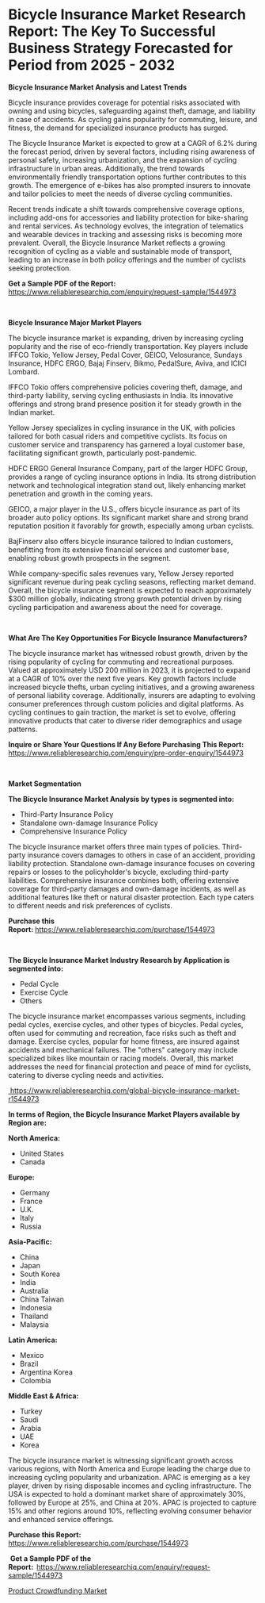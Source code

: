 <p><h1>Bicycle Insurance Market Research Report: The Key To Successful Business Strategy Forecasted for Period from 2025 - 2032</h1></p><p><strong>Bicycle Insurance Market Analysis and Latest Trends</strong></p>
<p><p>Bicycle insurance provides coverage for potential risks associated with owning and using bicycles, safeguarding against theft, damage, and liability in case of accidents. As cycling gains popularity for commuting, leisure, and fitness, the demand for specialized insurance products has surged.</p><p>The Bicycle Insurance Market is expected to grow at a CAGR of 6.2% during the forecast period, driven by several factors, including rising awareness of personal safety, increasing urbanization, and the expansion of cycling infrastructure in urban areas. Additionally, the trend towards environmentally friendly transportation options further contributes to this growth. The emergence of e-bikes has also prompted insurers to innovate and tailor policies to meet the needs of diverse cycling communities.</p><p>Recent trends indicate a shift towards comprehensive coverage options, including add-ons for accessories and liability protection for bike-sharing and rental services. As technology evolves, the integration of telematics and wearable devices in tracking and assessing risks is becoming more prevalent. Overall, the Bicycle Insurance Market reflects a growing recognition of cycling as a viable and sustainable mode of transport, leading to an increase in both policy offerings and the number of cyclists seeking protection.</p></p>
<p><strong>Get a Sample PDF of the Report:&nbsp;</strong> <a href="https://www.reliableresearchiq.com/enquiry/request-sample/1544973?utm_campaign=3353&utm_medium=2&utm_source=Github&utm_content=ia&utm_term=09032025&utm_id=bicycle-insurance">https://www.reliableresearchiq.com/enquiry/request-sample/1544973</a></p>
<p>&nbsp;</p>
<p><strong>Bicycle Insurance Major Market Players</strong></p>
<p><p>The bicycle insurance market is expanding, driven by increasing cycling popularity and the rise of eco-friendly transportation. Key players include IFFCO Tokio, Yellow Jersey, Pedal Cover, GEICO, Velosurance, Sundays Insurance, HDFC ERGO, Bajaj Finserv, Bikmo, PedalSure, Aviva, and ICICI Lombard.</p><p>IFFCO Tokio offers comprehensive policies covering theft, damage, and third-party liability, serving cycling enthusiasts in India. Its innovative offerings and strong brand presence position it for steady growth in the Indian market.</p><p>Yellow Jersey specializes in cycling insurance in the UK, with policies tailored for both casual riders and competitive cyclists. Its focus on customer service and transparency has garnered a loyal customer base, facilitating significant growth, particularly post-pandemic.</p><p>HDFC ERGO General Insurance Company, part of the larger HDFC Group, provides a range of cycling insurance options in India. Its strong distribution network and technological integration stand out, likely enhancing market penetration and growth in the coming years.</p><p>GEICO, a major player in the U.S., offers bicycle insurance as part of its broader auto policy options. Its significant market share and strong brand reputation position it favorably for growth, especially among urban cyclists.</p><p>BajFinserv also offers bicycle insurance tailored to Indian customers, benefitting from its extensive financial services and customer base, enabling robust growth prospects in the segment.</p><p>While company-specific sales revenues vary, Yellow Jersey reported significant revenue during peak cycling seasons, reflecting market demand. Overall, the bicycle insurance segment is expected to reach approximately $300 million globally, indicating strong growth potential driven by rising cycling participation and awareness about the need for coverage.</p></p>
<p>&nbsp;</p>
<p><strong>What Are The Key Opportunities For Bicycle Insurance Manufacturers?</strong></p>
<p><p>The bicycle insurance market has witnessed robust growth, driven by the rising popularity of cycling for commuting and recreational purposes. Valued at approximately USD 200 million in 2023, it is projected to expand at a CAGR of 10% over the next five years. Key growth factors include increased bicycle thefts, urban cycling initiatives, and a growing awareness of personal liability coverage. Additionally, insurers are adapting to evolving consumer preferences through custom policies and digital platforms. As cycling continues to gain traction, the market is set to evolve, offering innovative products that cater to diverse rider demographics and usage patterns.</p></p>
<p><strong>Inquire or Share Your Questions If Any Before Purchasing This Report:</strong> <a href="https://www.reliableresearchiq.com/enquiry/pre-order-enquiry/1544973?utm_campaign=3353&utm_medium=2&utm_source=Github&utm_content=ia&utm_term=09032025&utm_id=bicycle-insurance">https://www.reliableresearchiq.com/enquiry/pre-order-enquiry/1544973</a></p>
<p>&nbsp;</p>
<p><strong>Market Segmentation</strong></p>
<p><strong>The Bicycle Insurance Market Analysis by types is segmented into:</strong></p>
<p><ul><li>Third-Party Insurance Policy</li><li>Standalone own-damage Insurance Policy</li><li>Comprehensive Insurance Policy</li></ul></p>
<p><p>The bicycle insurance market offers three main types of policies. Third-party insurance covers damages to others in case of an accident, providing liability protection. Standalone own-damage insurance focuses on covering repairs or losses to the policyholder's bicycle, excluding third-party liabilities. Comprehensive insurance combines both, offering extensive coverage for third-party damages and own-damage incidents, as well as additional features like theft or natural disaster protection. Each type caters to different needs and risk preferences of cyclists.</p></p>
<p><strong>Purchase this Report:&nbsp;</strong><a href="https://www.reliableresearchiq.com/purchase/1544973?utm_campaign=3353&utm_medium=2&utm_source=Github&utm_content=ia&utm_term=09032025&utm_id=bicycle-insurance">https://www.reliableresearchiq.com/purchase/1544973</a></p>
<p>&nbsp;</p>
<p><strong>The Bicycle Insurance Market Industry Research by Application is segmented into:</strong></p>
<p><ul><li>Pedal Cycle</li><li>Exercise Cycle</li><li>Others</li></ul></p>
<p><p>The bicycle insurance market encompasses various segments, including pedal cycles, exercise cycles, and other types of bicycles. Pedal cycles, often used for commuting and recreation, face risks such as theft and damage. Exercise cycles, popular for home fitness, are insured against accidents and mechanical failures. The "others" category may include specialized bikes like mountain or racing models. Overall, this market addresses the need for financial protection and peace of mind for cyclists, catering to diverse cycling needs and activities.</p></p>
<p><a href="https://www.reliableresearchiq.com/global-bicycle-insurance-market-r1544973?utm_campaign=3353&utm_medium=2&utm_source=Github&utm_content=ia&utm_term=09032025&utm_id=bicycle-insurance">&nbsp;https://www.reliableresearchiq.com/global-bicycle-insurance-market-r1544973</a></p>
<p><strong>In terms of Region, the Bicycle Insurance Market Players available by Region are:</strong></p>
<p>
    <p> <strong> North America: </strong>
        <ul>
            <li>United States</li>
            <li>Canada</li>
        </ul>
        </p> 
    <p> <strong> Europe: </strong>
        <ul>
            <li>Germany</li>
            <li>France</li>
            <li>U.K.</li>
            <li>Italy</li>
            <li>Russia</li>
        </ul>
        </p> 
    <p> <strong> Asia-Pacific: </strong>
        <ul>
            <li>China</li>
            <li>Japan</li>
            <li>South Korea</li>
            <li>India</li>
            <li>Australia</li>
            <li>China Taiwan</li>
            <li>Indonesia</li>
            <li>Thailand</li>
            <li>Malaysia</li>
        </ul>
        </p> 
    <p> <strong> Latin America: </strong>
        <ul>
            <li>Mexico</li>
            <li>Brazil</li>
            <li>Argentina Korea</li>
            <li>Colombia</li>
        </ul>
        </p> 
    <p> <strong> Middle East & Africa: </strong>
        <ul>
            <li>Turkey</li>
            <li>Saudi</li>
            <li>Arabia</li>
            <li>UAE</li>
            <li>Korea</li>
        </ul>
    </p>
    </p>
<p><p>The bicycle insurance market is witnessing significant growth across various regions, with North America and Europe leading the charge due to increasing cycling popularity and urbanization. APAC is emerging as a key player, driven by rising disposable incomes and cycling infrastructure. The USA is expected to hold a dominant market share of approximately 30%, followed by Europe at 25%, and China at 20%. APAC is projected to capture 15% and other regions around 10%, reflecting evolving consumer behavior and enhanced service offerings.</p></p>
<p><strong>Purchase this Report: </strong><a href="https://www.reliableresearchiq.com/purchase/1544973?utm_campaign=3353&utm_medium=2&utm_source=Github&utm_content=ia&utm_term=09032025&utm_id=bicycle-insurance">https://www.reliableresearchiq.com/purchase/1544973</a></p>
<p>&nbsp;<strong>Get a Sample PDF of the Report:&nbsp;&nbsp;</strong><a href="https://www.reliableresearchiq.com/enquiry/request-sample/1544973?utm_campaign=3353&utm_medium=2&utm_source=Github&utm_content=ia&utm_term=09032025&utm_id=bicycle-insurance">https://www.reliableresearchiq.com/enquiry/request-sample/1544973</a></p>
<p><strong></strong></p>
<p><p><a href="https://github.com/storcweithzg/Market-Research-Report-List-1/blob/main/product-crowdfunding-market.md?utm_campaign=3353&utm_medium=2&utm_source=Github&utm_content=ia&utm_term=09032025&utm_id=bicycle-insurance">Product Crowdfunding Market</a></p></p>
